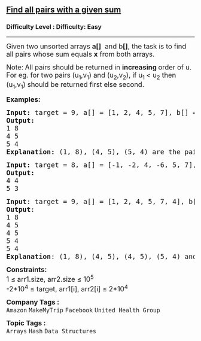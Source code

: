 <h2><a href="https://www.geeksforgeeks.org/problems/find-all-pairs-whose-sum-is-x5808/1?page=1&sprint=a663236c31453b969852f9ea22507634&sortBy=accuracy">Find all pairs with a given sum</a></h2><h3>Difficulty Level : Difficulty: Easy</h3><hr><div class="problems_problem_content__Xm_eO"><p><span style="font-size: 18px;">Given two unsorted arrays <strong>a[]</strong> &nbsp;and b<strong>[]</strong>, the task is to find all pairs whose sum equals <strong>x</strong> from both arrays.</span></p>
<p><span style="font-size: 18px;">Note:<strong>&nbsp;</strong>All pairs should be returned in <strong>increasing </strong>order of u. For eg. for two pairs (u<sub>1</sub>,v<sub>1</sub>) and (u<sub>2</sub>,v<sub>2</sub>), if u<sub>1&nbsp;</sub>&lt; u<sub>2</sub> then (u<sub>1</sub>,v<sub>1</sub>) should be returned first else second.</span></p>
<p><span style="font-size: 18px;"><strong>Examples:</strong></span></p>
<pre><span style="font-size: 18px;"><strong>Input: </strong>target = 9, a[] = [1, 2, 4, 5, 7], b[] = [5, 6, 3, 4, 8]
<strong>Output: <br></strong>1 8
4 5 
5 4
<strong>Explanation: </strong>(1, 8), (4, 5), (5, 4) are the pairs which sum to 9.</span>
</pre>
<pre><span style="font-size: 18px;"><strong style="font-size: 18px;">Input: </strong><span style="font-size: 18px;">target = 8, a[] = [-1, -2, 4, -6, 5, 7], b[] = [6, 3, 4, 0]
</span><strong style="font-size: 18px;">Output:</strong><span style="font-size: 18px;">
4 4 
5 3<br></span></span></pre>
<pre><span style="font-size: 18px;"><strong style="font-size: 18px;">Input</strong><span style="font-size: 18px;">: target = 9, a[] = [1, 2, 4, 5, 7, 4], b[] = [5, 6, 3, 4, 8, 4]<br><strong>Output</strong>:<br>1 8<br>4 5<br>4 5<br>5 4<br>5 4
<strong>Explanation</strong>: (1, 8), (4, 5), (4, 5), (5, 4) and (5, 4) are the pairs which sum to 9.</span></span></pre>
<p><span style="font-size: 18px;"><strong>Constraints:</strong><br>1 ≤ arr1.size, arr2.size ≤ 10<sup>5</sup><br>-2*10<sup>4</sup> ≤ target, arr1[i], arr2[i] ≤ 2*10<sup>4</sup></span></p></div><p><span style=font-size:18px><strong>Company Tags : </strong><br><code>Amazon</code>&nbsp;<code>MakeMyTrip</code>&nbsp;<code>Facebook</code>&nbsp;<code>United Health Group</code>&nbsp;<br><p><span style=font-size:18px><strong>Topic Tags : </strong><br><code>Arrays</code>&nbsp;<code>Hash</code>&nbsp;<code>Data Structures</code>&nbsp;